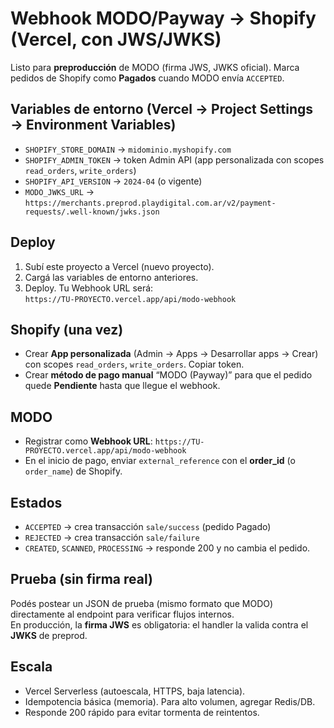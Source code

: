 # Webhook MODO/Payway → Shopify (Vercel, con JWS/JWKS)

Listo para **preproducción** de MODO (firma JWS, JWKS oficial). Marca pedidos de Shopify como **Pagados** cuando MODO envía `ACCEPTED`.

## Variables de entorno (Vercel → Project Settings → Environment Variables)
- `SHOPIFY_STORE_DOMAIN` → `midominio.myshopify.com`
- `SHOPIFY_ADMIN_TOKEN` → token Admin API (app personalizada con scopes `read_orders`, `write_orders`)
- `SHOPIFY_API_VERSION` → `2024-04` (o vigente)
- `MODO_JWKS_URL` → `https://merchants.preprod.playdigital.com.ar/v2/payment-requests/.well-known/jwks.json`

## Deploy
1. Subí este proyecto a Vercel (nuevo proyecto).  
2. Cargá las variables de entorno anteriores.  
3. Deploy. Tu Webhook URL será:  
   `https://TU-PROYECTO.vercel.app/api/modo-webhook`

## Shopify (una vez)
- Crear **App personalizada** (Admin → Apps → Desarrollar apps → Crear) con scopes `read_orders`, `write_orders`. Copiar token.  
- Crear **método de pago manual** “MODO (Payway)” para que el pedido quede **Pendiente** hasta que llegue el webhook.

## MODO
- Registrar como **Webhook URL**: `https://TU-PROYECTO.vercel.app/api/modo-webhook`  
- En el inicio de pago, enviar `external_reference` con el **order_id** (o `order_name`) de Shopify.

## Estados
- `ACCEPTED` → crea transacción `sale/success` (pedido Pagado)  
- `REJECTED` → crea transacción `sale/failure`  
- `CREATED`, `SCANNED`, `PROCESSING` → responde 200 y no cambia el pedido.

## Prueba (sin firma real)
Podés postear un JSON de prueba (mismo formato que MODO) directamente al endpoint para verificar flujos internos.  
En producción, la **firma JWS** es obligatoria: el handler la valida contra el **JWKS** de preprod.

## Escala
- Vercel Serverless (autoescala, HTTPS, baja latencia).
- Idempotencia básica (memoria). Para alto volumen, agregar Redis/DB.
- Responde 200 rápido para evitar tormenta de reintentos.
